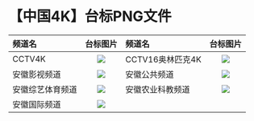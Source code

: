 # 【中国4K】台标PNG文件
|频道名|台标图片|频道名|台标图片|
|:---|:---:|:---|:---:|
|CCTV4K|<img src="https://raw.githubusercontent.com/samkolau/TVLOGO/main/logo/CCTV/CCTV4K.png">|CCTV16奥林匹克4K|<img src="https://raw.githubusercontent.com/samkolau/TVLOGO/main/logo/CCTV/CCTV16奥林匹克.png">|
|安徽影视频道|<img src="https://raw.githubusercontent.com/wanglindl/TVLogo/main/img/Anhui2.png">|安徽公共频道|<img src="https://raw.githubusercontent.com/wanglindl/TVLogo/main/img/Anhui3.png">|
|安徽综艺体育频道|<img src="https://raw.githubusercontent.com/wanglindl/TVLogo/main/img/Anhui4.png">|安徽农业科教频道|<img src="https://raw.githubusercontent.com/wanglindl/TVLogo/main/img/Anhui5.png">|
|安徽国际频道|<img src="https://raw.githubusercontent.com/wanglindl/TVLogo/main/img/Anhui6.png">|
